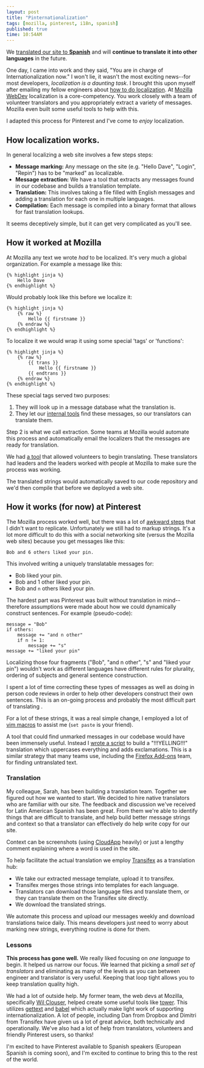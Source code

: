 ```yaml
---
layout: post
title: "Pinternationalization"
tags: [mozilla, pinterest, i18n, spanish]
published: true
time: 10:54AM
---
```


We [translated our site to **Spanish**][pin] and will **continue to translate it into other languages** in the future.

One day, I came into work and they said, "You are in charge of Internationalization now."  I won't lie, it wasn't the most exciting news--for most developers, *localization is a daunting task*.  I brought this upon myself after emailing my fellow engineers about [how to do localization][0].  At [Mozilla WebDev][1] localization is a core-competency.  You work closely with a team of volunteer translators and you appropriately extract a variety of messages.  Mozilla even built some useful tools to help with this.

I adapted this process for Pinterest and I've come to *enjoy* localization.

## How localization works.

In general localizing a web site involves a few steps steps:

* **Message marking:** Any message on the site (e.g. "Hello Dave", "Login", "Repin") has to be "marked" as localizable.
* **Message extraction:** We have a tool that extracts any messages found in our codebase and builds a translation template.
* **Translation:** This involves taking a file filled with English messages and adding a translation for each one in multiple languages.
* **Compilation:** Each message is compiled into a binary format that allows for fast translation lookups.

It seems deceptively simple, but it can get very complicated as you'll see.

## How it worked at Mozilla

At Mozilla any text we wrote *had* to be localized.  It's very much a global organization.  For example a message like this:

    {% highlight jinja %}
        Hello Dave
    {% endhighlight %}

Would probably look like this before we localize it:

    {% highlight jinja %}
        {% raw %}
            Hello {{ firstname }}
        {% endraw %}
    {% endhighlight %}

To localize it we would wrap it using some special 'tags' or 'functions':

    {% highlight jinja %}
        {% raw %}
            {{ trans }}
                Hello {{ firstname }}
            {{ endtrans }}
        {% endraw %}
    {% endhighlight %}

These special tags served two purposes:

1. They will look up in a message database what the translation is.
2. They let our [internal tools][tower] find these messages, so our translators can translate them.

Step 2 is what we call extraction.  Some teams at Mozilla would automate this process and automatically email the localizers that the messages are ready for translation.

We had [a tool][3] that allowed volunteers to begin translating.  These translators had leaders and the leaders worked with people at Mozilla to make sure the process was working.

The translated strings would automatically saved to our code repository and we'd then compile that before we deployed a web site.

## How it works (for now) at Pinterest

The Mozilla process worked well, but there was a lot of [awkward steps][4] that I didn't want to replicate.  Unfortunately we still had to markup strings.  It's a lot more difficult to do this with a social networking site (versus the Mozilla web sites) because you get messages like this:

    Bob and 6 others liked your pin.

This involved writing a uniquely translatable messages for:

* Bob liked your pin.
* Bob and 1 other liked your pin.
* Bob and `n` others liked your pin.

The hardest part was Pinterest was built without translation in mind--therefore assumptions were made about how we could dynamically construct sentences.  For example (pseudo-code):

    message = "Bob"
    if others:
        message += "and n other"
        if n != 1:
            message += "s"
    message += "liked your pin"

Localizing those four fragments ("Bob", "and n other", "s" and "liked your pin") wouldn't work as different languages have different rules for plurality, ordering of subjects and general sentence construction.

I spent a lot of time correcting these types of messages as well as doing in person code reviews in order to help other developers construct their own sentences.  This is an on-going process and probably the most difficult part of translating .

For a lot of these strings, it was a real simple change, I employed a lot of [vim macros][vim] to assist me (``set paste`` is your friend).

A tool that could find unmarked messages in our codebase would have been immensely useful.  Instead I [wrote a script][6] to build a "!!!YELLING!!!" translation which uppercases everything and adds exclamations.  This is a similar strategy that many teams use, including the [Firefox Add-ons][fa] team, for finding untranslated text.

### Translation

My colleague, Sarah, has been building a translation team.  Together we figured out how we wanted to start.  We decided to hire native translators who are familiar with our site.  The feedback and discussion we've received for Latin American Spanish has been great.  From them we're able to identify things that are difficult to translate, and help build better message strings and context so that a translator can effectively do help write copy for our site.

Context can be screenshots (using [CloudApp] heavily) or just a lengthy comment explaining where a word is used in the site.

To help facilitate the actual translation we employ [Transifex][tx] as a translation hub:

* We take our extracted message template, upload it to transifex.
* Transifex merges those strings into templates for each language.
* Translators can download those language files and translate them, or they can translate them on the Transifex site directly.
* We download the translated strings.

We automate this process and upload our messages weekly and download translations twice daily.  This means developers just need to worry about marking new strings, everything routine is done for them.

### Lessons

**This process has gone well.**  We really liked focusing on *one language* to begin.  It helped us narrow our focus.  We learned that picking a *small set of translators* and eliminating as many of the levels as you can between engineer and translator is very useful.  Keeping that loop tight allows you to keep translation quality high.

We had a lot of outside help.  My former team, the web devs at Mozilla, specifically [Wil Clouser][wc], helped create some useful tools like [tower].  This utilizes [gettext] and [babel] which actually make light work of supporting internationalization.  A lot of people, including Dan from Dropbox and Dimitri from Transifex have given us a lot of great advice, both technically and operationally.  We've also had a lot of help from translators, volunteers and friendly Pinterest users, so thanks!

I'm excited to have Pinterest available to Spanish speakers (European Spanish is coming soon), and I'm excited to continue to bring this to the rest of the world.



[0]: http://playdoh.readthedocs.org/en/latest/userguide/l10n.html#good-practices
[1]: http://webdev.mozilla.org
[tower]: https://github.com/clouserw/tower
[3]: https://localize.mozilla.org/
[4]: http://mozweb.readthedocs.org/en/latest/l10n.html

[cloudapp]: http://getcloudapp.com/
[people]: http://www.hulu.com/watch/12879/office-space-people-skills
[tx]: http://transifex.net
[vim]: https://gist.github.com/2474435
[wc]: http://micropipes.com/blog/
[gettext]: http://www.gnu.org/software/gettext/
[babel]: http://babel.edgewall.org/
[6]: https://gist.github.com/2586745
[fa]: http://micropipes.com/blog/2012/05/31/adding-a-debug-language-to-%C8%A7%E1%B8%93%E1%B8%93-%C7%BF%C6%9Es-%E1%B8%BF%C7%BFzill%C8%A7-%C7%BFr%C9%A0/

[pin]: http://blog.pinterest.com/post/24408983821/pinterest-en-espanol
